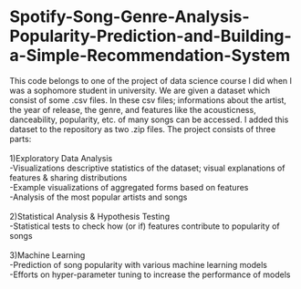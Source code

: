 # Spotify-Song-Genre-Analysis-Popularity-Prediction-and-Building-a-Simple-Recommendation-System

This code belongs to one of the project of data science course I did when I was a sophomore student in university. We are given a dataset which consist of some .csv files. In these csv files; informations about the artist, the year of release, the genre, and features like the acousticness, danceability, popularity, etc. of many songs can be accessed. I added this dataset to the repository as two .zip files. The project consists of three parts:  \
\
1)Exploratory Data Analysis\
-Visualizations descriptive statistics of the dataset; visual explanations of features & sharing distributions\
-Example visualizations of aggregated forms based on features\
-Analysis of the most popular artists and songs\
\
2)Statistical Analysis & Hypothesis Testing\
-Statistical tests to check how (or if) features contribute to popularity of songs\
\
3)Machine Learning\
-Prediction of song popularity with various machine learning models\
-Efforts on hyper-parameter tuning to increase the performance of models

